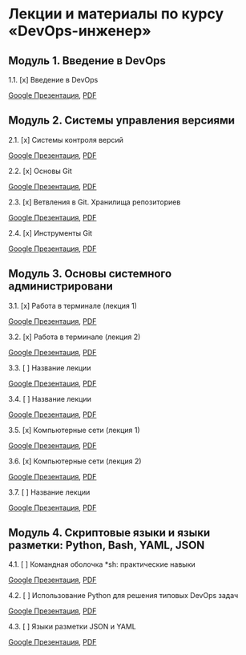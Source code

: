 # Лекции и материалы по курсу «DevOps-инженер»

## Модуль 1. Введение в DevOps

1.1. [x] Введение в DevOps

[Google Презентация](https://docs.google.com/presentation/d/1yvZDqRs4_4RdC9n7tqsksMBLkRO2RH4gJ-inXjeG0BI/edit), [PDF]()

## Модуль 2. Системы управления версиями

2.1. [x] Системы контроля версий

[Google Презентация](https://docs.google.com/presentation/d/1Aoo_obWQRUz-FVkoam1mnqXK0kwMil5lyqxjHveMPq4/edit), [PDF]()

2.2. [x] Основы Git

[Google Презентация](https://docs.google.com/presentation/d/1cAfgY52E7YqpXosaIZFIFQna24pUZrpxtUSnraxKmJI/edit), [PDF]()

2.3. [x] Ветвления в Git. Хранилища репозиториев

[Google Презентация](https://docs.google.com/presentation/d/1Gept2NvvAFwhfupVF805XNfW965etK0B2VfuOhdZY7c/edit), [PDF]()

2.4. [x] Инструменты Git

[Google Презентация](https://docs.google.com/presentation/d/148vlm0gDMI-fOkIKHZKmd_X5K9b6wv40WfPrMkX5woA/edit), [PDF]()

## Модуль 3. Основы системного администрировани

3.1. [x] Работа в терминале (лекция 1)

[Google Презентация](https://docs.google.com/presentation/d/1NLty9AgfdMUbx_iiNp1uykZpXxX2M6FvS7-0kY71Izs/edit), [PDF]()

3.2. [x] Работа в терминале (лекция 2)

[Google Презентация](https://docs.google.com/presentation/d/17-4LjOZlf8tBVyZoptEg-_gcU5bDS4nHdK3LFixytaA/edit), [PDF]()

3.3. [ ] Название лекции 

[Google Презентация](), [PDF]()

3.4. [ ] Название лекции 

[Google Презентация](), [PDF]()

3.5. [x] Компьютерные сети (лекция 1)

[Google Презентация](https://docs.google.com/presentation/d/1fj6ha8hJ9v6kGCSLYHnKEGYx64weE_MucyGic35iBP8/edit#slide=id.g865c388fde_0_52), [PDF]()

3.6. [x] Компьютерные сети (лекция 2)

[Google Презентация](https://docs.google.com/presentation/d/1dxgaN56MDr-QCMQf-e2DAN-etcaCIfaulVCa2bKDRRA/edit#slide=id.g865c388fde_0_52), [PDF]()

3.7. [ ] Название лекции 

[Google Презентация](), [PDF]()

## Модуль 4. Скриптовые языки и языки разметки: Python, Bash, YAML, JSON

4.1. [ ] Командная оболочка *sh: практические навыки

[Google Презентация](), [PDF]()

4.2. [ ] Использование Python для решения типовых DevOps задач

[Google Презентация](), [PDF]()

4.3. [ ] Языки разметки JSON и YAML

[Google Презентация](), [PDF]()
